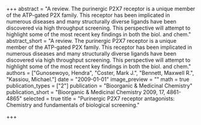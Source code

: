 +++
abstract = "A review.  The purinergic P2X7 receptor is a unique member of the ATP-gated P2X family.  This receptor has been implicated in numerous diseases and many structurally diverse ligands have been discovered via high throughput screening.  This perspective will attempt to highlight some of the most recent key findings in both the biol. and chem."
abstract_short = "A review.  The purinergic P2X7 receptor is a unique member of the ATP-gated P2X family.  This receptor has been implicated in numerous diseases and many structurally diverse ligands have been discovered via high throughput screening.  This perspective will attempt to highlight some of the most recent key findings in both the biol. and chem."
authors = ["Gunosewoyo, Hendra", "Coster, Mark J.", "Bennett, Maxwell R.", "Kassiou, Michael."]
date = "2009-01-01"
image_preview = ""
math = true
publication_types = ["2"]
publication = "Bioorganic & Medicinal Chemistry"
publication_short = "Bioorganic & Medicinal Chemistry 2009, 17, 4861-4865"
selected = true
title = "Purinergic P2X7 receptor antagonists: Chemistry and fundamentals of biological screening."


+++
